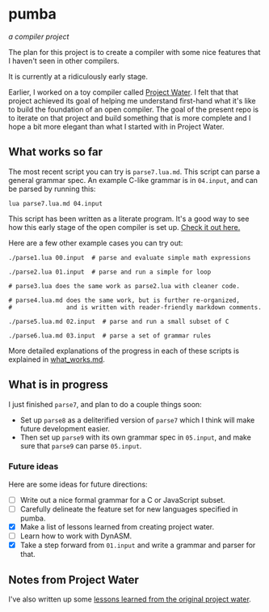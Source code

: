 # pumba

*a compiler project*

The plan for this project is to create a compiler
with some nice features that I haven't seen in other compilers.

It is currently at a ridiculously early stage.

Earlier, I worked on a toy compiler called
[Project Water](https://github.com/tylerneylon/water).
I felt that that project achieved its goal of helping me
understand first-hand what it's like to build the foundation
of an open compiler.
The goal of the present repo is to iterate on that project
and build something that is more complete and I hope a bit
more elegant than what I started with in Project Water.

## What works so far

The most recent script you can try is `parse7.lua.md`. This script can parse a
general grammar spec. An example C-like grammar is in `04.input`, and can be
parsed by running this:

    lua parse7.lua.md 04.input

This script has been written as a literate program.
It's a good way to see how this early stage of the open compiler is set up.
[Check it out
here.](https://github.com/tylerneylon/pumba/blob/master/markdown/parse7.md)

Here are a few other example cases you can try out:

    ./parse1.lua 00.input  # parse and evaluate simple math expressions

    ./parse2.lua 01.input  # parse and run a simple for loop

    # parse3.lua does the same work as parse2.lua with cleaner code.

    # parse4.lua.md does the same work, but is further re-organized,
    #               and is written with reader-friendly markdown comments.

    ./parse5.lua.md 02.input  # parse and run a small subset of C

    ./parse6.lua.md 03.input  # parse a set of grammar rules

More detailed explanations of the progress in each of these scripts is
explained in
[what_works.md](https://github.com/tylerneylon/pumba/blob/master/what_works.md).

## What is in progress

I just finished `parse7`, and plan to do a couple things soon:
* Set up `parse8` as a deliterified version of `parse7` which I think will make
  future development easier.
* Then set up `parse9` with its own grammar spec in `05.input`, and make sure
  that `parse9` can parse `05.input`.

### Future ideas

Here are some ideas for future directions:

- [ ] Write out a nice formal grammar for a C or JavaScript subset.
- [ ] Carefully delineate the feature set for new languages specified in pumba.
- [x] Make a list of lessons learned from creating project water.
- [ ] Learn how to work with DynASM.
- [x] Take a step forward from `01.input` and write a grammar and parser for that.

## Notes from Project Water

I've also written up some
[lessons learned from the original project water](https://github.com/tylerneylon/pumba/blob/master/lessons_from_water.md).

